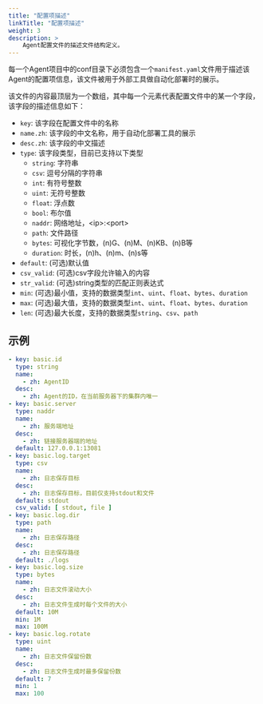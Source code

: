 ```yaml
---
title: "配置项描述"
linkTitle: "配置项描述"
weight: 3
description: >
    Agent配置文件的描述文件结构定义。
---
```


每一个Agent项目中的conf目录下必须包含一个`manifest.yaml`文件用于描述该Agent的配置项信息，该文件被用于外部工具做自动化部署时的展示。

该文件的内容最顶层为一个数组，其中每一个元素代表配置文件中的某一个字段，该字段的描述信息如下：

- `key`: 该字段在配置文件中的名称
- `name.zh`: 该字段的中文名称，用于自动化部署工具的展示
- `desc.zh`: 该字段的中文描述
- `type`: 该字段类型，目前已支持以下类型
   - `string`: 字符串
   - `csv`: 逗号分隔的字符串
   - `int`: 有符号整数
   - `uint`: 无符号整数
   - `float`: 浮点数
   - `bool`: 布尔值
   - `naddr`: 网络地址，\<ip\>:\<port\>
   - `path`: 文件路径
   - `bytes`: 可视化字节数，(n)G、(n)M、(n)KB、(n)B等
   - `duration`: 时长，(n)h、(n)m、(n)s等
- `default`: (可选)默认值
- `csv_valid`: (可选)csv字段允许输入的内容
- `str_valid`: (可选)string类型的匹配正则表达式
- `min`: (可选)最小值，支持的数据类型`int`、`uint`、`float`、`bytes`、`duration`
- `max`: (可选)最大值，支持的数据类型`int`、`uint`、`float`、`bytes`、`duration`
- `len`: (可选)最大长度，支持的数据类型`string`、`csv`、`path`

## 示例

```yaml
- key: basic.id
  type: string
  name:
    - zh: AgentID
  desc:
    - zh: Agent的ID，在当前服务器下的集群内唯一
- key: basic.server
  type: naddr
  name:
    - zh: 服务端地址
  desc:
    - zh: 链接服务器端的地址
  default: 127.0.0.1:13081
- key: basic.log.target
  type: csv
  name:
    - zh: 日志保存目标
  desc:
    - zh: 日志保存目标，目前仅支持stdout和文件
  default: stdout
  csv_valid: [ stdout, file ]
- key: basic.log.dir
  type: path
  name:
    - zh: 日志保存路径
  desc:
    - zh: 日志保存路径
  default: ./logs
- key: basic.log.size
  type: bytes
  name:
    - zh: 日志文件滚动大小
  desc:
    - zh: 日志文件生成时每个文件的大小
  default: 10M
  min: 1M
  max: 100M
- key: basic.log.rotate
  type: uint
  name:
    - zh: 日志文件保留份数
  desc:
    - zh: 日志文件生成时最多保留份数
  default: 7
  min: 1
  max: 100
```